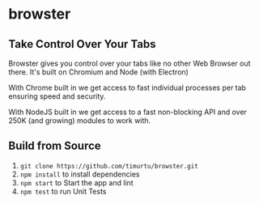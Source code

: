 # browster
## Take Control Over Your Tabs

Browster gives you control over your tabs like no other Web Browser out there. It's built on Chromium and Node (with Electron)

With Chrome built in we get access to fast individual processes per tab ensuring speed and security.

With NodeJS built in we get access to a fast non-blocking API and over 250K (and growing) modules to work with.

## Build from Source
1. `git clone https://github.com/timurtu/browster.git`
1. `npm install` to install dependencies
1. `npm start` to Start the app and lint
1. `npm test` to run Unit Tests